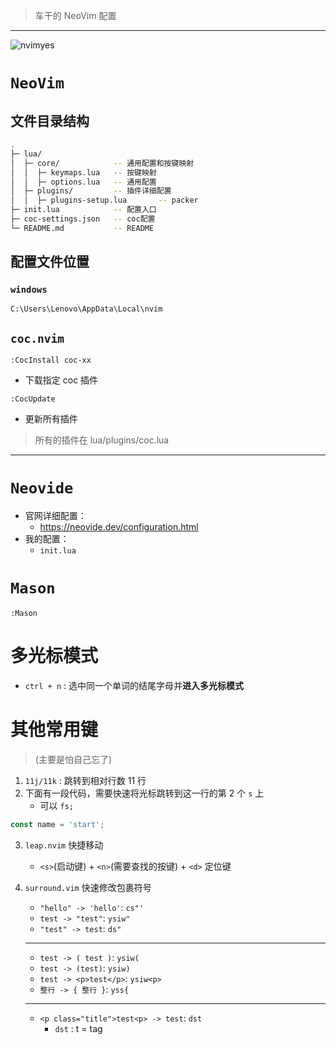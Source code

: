 > 车干的 NeoVim 配置

<hr>

![nvimyes](https://readme-typing-svg.demolab.com?font=Fira+Code&size=30&pause=1000&color=000000&vCenter=true&width=435&height=45&lines=NVIM+YES)

# `NeoVim`

## 文件目录结构

```sh
.
├─ lua/
│  ├─ core/            -- 通用配置和按键映射
│  │  ├─ keymaps.lua   -- 按键映射
│  │  ├─ options.lua   -- 通用配置
│  ├─ plugins/         -- 插件详细配置
│  │  ├─ plugins-setup.lua       -- packer
├─ init.lua            -- 配置入口
├─ coc-settings.json   -- coc配置
└─ README.md           -- README
```

## 配置文件位置

### `windows`

`C:\Users\Lenovo\AppData\Local\nvim`

## `coc.nvim`

`:CocInstall coc-xx`

-   下载指定 coc 插件

`:CocUpdate`

-   更新所有插件

> 所有的插件在 lua/plugins/coc.lua

<hr>

# `Neovide`

-   官网详细配置：
    -   https://neovide.dev/configuration.html
-   我的配置：
    -   `init.lua`

# `Mason`

`:Mason`

# 多光标模式

-   `ctrl + n` : 选中同一个单词的结尾字母并**进入多光标模式**

# 其他常用键

> (主要是怕自己忘了)

1. `11j/11k` : 跳转到相对行数 11 行
2. 下面有一段代码，需要快速将光标跳转到这一行的第 2 个 `s` 上
    - 可以 `fs;`

```javascript
const name = 'start';
```

3. `leap.nvim` 快捷移动

    - `<s>`(启动键) + `<n>`(需要查找的按键) + `<d>` 定位键

4. `surround.vim` 快速修改包裹符号

    - `"hello" -> 'hello'`: `cs"'`
    - `test -> "test"`: `ysiw"`
    - `"test" -> test`: `ds"`

    ***

    - `test -> ( test )`: `ysiw(`
    - `test -> (test)`: `ysiw)`
    - `test -> <p>test</p>`: `ysiw<p>`
    - `整行 -> { 整行 }`: `yss{`

    ***

    - `<p class="title">test<p> -> test`: `dst`
        - `dst` : t = tag
